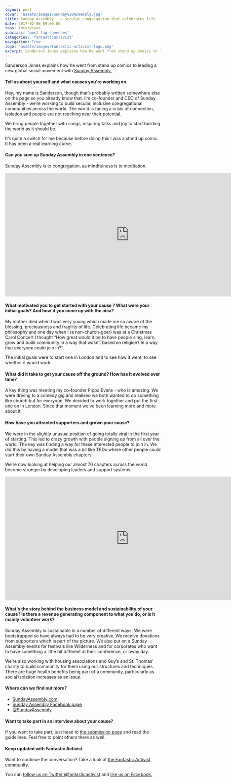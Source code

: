 ```yaml
---
layout: post
cover: 'assets/images/Sunday%20Assembly.jpg'
title: Sunday Assembly - a secular congregation that celebrates life
date: 2017-02-06 09:00:00
tags: interviews
subclass: 'post tag-speeches'
categories: 'fantasticactivist'
navigation: True
logo: 'assets/images/fantastic-activist-logo.png'
excerpt: Sanderson Jones explains how he went from stand up comics to leading a new global social movement
---
```



<p>Sanderson Jones explains how he went from stand up comics to leading a new global social movement with <a href="http://www.sundayassembly.com/">Sunday Assembly.</a></p>

<h4>Tell us about yourself and what causes you're working on.</h4>

<p>Hey, my name is Sanderson, though that’s probably written somewhere else on the page so you already know that. I’m co-founder and CEO of Sunday Assembly - we’re working to build secular, inclusive congregational communities across the world. The world is facing a crisis of connection, isolation and people are not reaching near their potential. 

<p>We bring people together with songs, inspiring talks and joy to start building the world as it should be.</p>

<p>It’s quite a switch for me because before doing this I was a stand up comic. It has been a real learning curve.</p>

<h4>Can you sum up Sunday Assembly in one sentence?</h4>

<p>Sunday Assembly is to congregation, as mindfulness is to meditation.</p>

<iframe width="800" height="400" src="https://www.youtube.com/embed/9U-2spgpI7Q?rel=0&amp;showinfo=0" frameborder="0" allowfullscreen></iframe>

<h4>What motivated you to get started with your cause ? What were your initial goals? And how'd you come up with the idea?</h4>

<p>My mother died when I was very young which made me so aware of the blessing, preciousness and fragility of life. Celebrating life became my philosophy and one day when I (a non-church-goer) was at a Christmas Carol Concert I thought “How great would it be to have people sing, learn, grow and build community in a way that wasn’t based on religion? In a way that everyone could join in?”.</p>

<p>The initial goals were to start one in London and to see how it went, to see whether it would work.</p>

<h4>What did it take to get your cause off the ground? How has it evolved over time?</h4>

<p>A key thing was meeting my co-founder Pippa Evans - who is amazing. We were driving to a comedy gig and realised we both wanted to do something like church but for everyone. We decided to work together and put the first one on in London. Since that moment we’ve been learning more and more about it.</p>

<h4>How have you attracted supporters and grown your cause?</h4>

<p>We were in the slightly unusual position of going totally viral in the first year of starting. This led to crazy growth with people signing up from all over the world. The key was finding a way for these interested people to join in. We did this by having a model that was a bit like TEDx where other people could start their own Sunday Assembly chapters.</p>

<p>We’re now looking at helping our almost 70 chapters across the world become stronger by developing leaders and support systems.</p>

<iframe width="800" height="400" src="https://www.youtube.com/embed/TeM2VL-uBhA?rel=0&amp;showinfo=0" frameborder="0" allowfullscreen></iframe>

<h4>What's the story behind the business model and sustainability of your cause? Is there a revenue generating component to what you do, or is it mainly volunteer work?</h4>

<p>Sunday Assembly is sustainable in a number of different ways. We were bootstrapped so have always had to be very creative. We receive donations from supporters which is part of the picture. We also put on a Sunday Assembly events for festivals like Wilderness and for corporates who want to have something a little bit different at their conference, or away day.</p>

<p>We’re also working with housing associations and Guy’s and St. Thomas’ charity to build community for them using our structures and techniques. There are huge health benefits being part of a community, particularly as social isolation increases as an issue.</p>

<h4>Where can we find out more?</h4>
<ul>
<li><a href="http://www.sundayassembly.com/">SundayAssembly.com</a></li>
<li><a href="https://www.facebook.com/TheSundayAssembly/">Sunday Assembly Facebook page</a></li>
<li><a href="https://twitter.com/sundayassembly?lang=en">@SundayAssembly</a></li>
</ul>

<h4>Want to take part in an interview about your cause?</h4>

<p>If you want to take part, just head to <a href="/submit">the submission page</a> and read the guidelines. Feel free to point others there as well.</p>

<h4>Keep updated with Fantastic Activist</h4>

<p>Want to continue the conversation? Take a look at <a href="http://community.fantasticactivist.com/">the Fantastic Activist community</a>.</p>

<p>You can <a href="http://twitter.com/fantasticactivist">follow us on Twitter @fantasticactivist</a> and <a href="http://facebook.com/fantasticactivist">like us on Facebook.</a></p>
